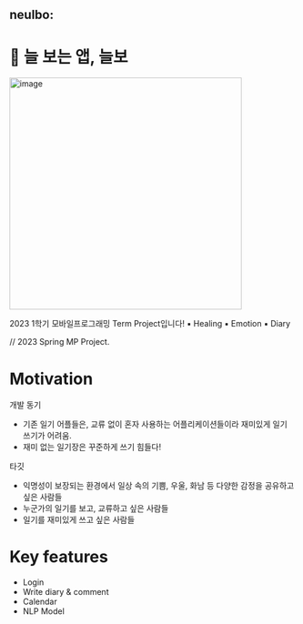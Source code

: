 ## neulbo: 
# 🦥 늘 보는 앱, 늘보
<img width="408" alt="image" src="https://github.com/darkmochalover/neulbo/assets/103321454/4d97b878-c5da-4120-9f84-bdc1915574ce">

  2023 1학기 모바일프로그래밍 Term Project입니다!
  ▪︎ Healing ▪︎ Emotion ▪︎ Diary 
  
  // 2023 Spring MP Project.

# Motivation
 개발 동기
  - 기존 일기 어플들은, 교류 없이 혼자 사용하는 어플리케이션들이라 재미있게 일기 쓰기가 어려움.
  - 재미 없는 일기장은 꾸준하게 쓰기 힘들다!


 타깃 
  - 익명성이 보장되는 환경에서 일상 속의 기쁨, 우울, 화남 등 다양한 감정을 공유하고 싶은 사람들
  - 누군가의 일기를 보고, 교류하고 싶은 사람들
  - 일기를 재미있게 쓰고 싶은 사람들


# Key features
* Login
* Write diary & comment
* Calendar
* NLP Model
